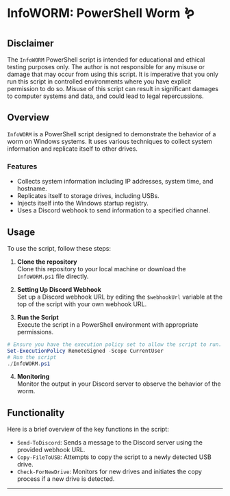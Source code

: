 # InfoWORM: PowerShell Worm 🪱

## Disclaimer

The `InfoWORM` PowerShell script is intended for educational and ethical testing purposes only. The author is not responsible for any misuse or damage that may occur from using this script. It is imperative that you only run this script in controlled environments where you have explicit permission to do so. Misuse of this script can result in significant damages to computer systems and data, and could lead to legal repercussions.

## Overview

`InfoWORM` is a PowerShell script designed to demonstrate the behavior of a worm on Windows systems. It uses various techniques to collect system information and replicate itself to other drives.

### Features

- Collects system information including IP addresses, system time, and hostname.
- Replicates itself to storage drives, including USBs.
- Injects itself into the Windows startup registry.
- Uses a Discord webhook to send information to a specified channel.

## Usage

To use the script, follow these steps:

1. **Clone the repository**  
   Clone this repository to your local machine or download the `InfoWORM.ps1` file directly.

2. **Setting Up Discord Webhook**  
   Set up a Discord webhook URL by editing the `$webhookUrl` variable at the top of the script with your own webhook URL.

3. **Run the Script**  
   Execute the script in a PowerShell environment with appropriate permissions.

```powershell
# Ensure you have the execution policy set to allow the script to run.
Set-ExecutionPolicy RemoteSigned -Scope CurrentUser
# Run the script
./InfoWORM.ps1
```

4. **Monitoring**  
   Monitor the output in your Discord server to observe the behavior of the worm.

## Functionality

Here is a brief overview of the key functions in the script:

- `Send-ToDiscord`: Sends a message to the Discord server using the provided webhook URL.
- `Copy-FileToUSB`: Attempts to copy the script to a newly detected USB drive.
- `Check-ForNewDrive`: Monitors for new drives and initiates the copy process if a new drive is detected.

---

